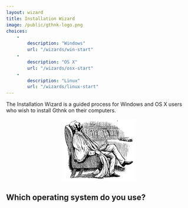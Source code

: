 ```yaml
---
layout: wizard
title: Installation Wizard
image: /public/gthnk-logo.png
choices:
    -
        description: "Windows"
        url: "/wizards/win-start"
    -
        description: "OS X"
        url: "/wizards/osx-start"
    -
        description: "Linux"
        url: "/wizards/linux-start"
---
```


The Installation Wizard is a guided process for Windows and OS X users who wish to install Gthnk on their computers.

<p align="center">
  <img src="/public/gthnk-logo.png">
</p>

## Which operating system do you use?
